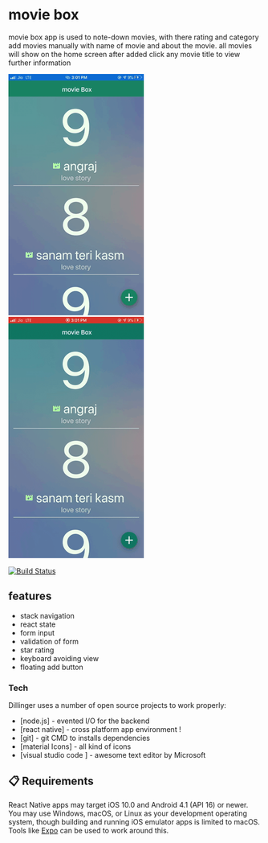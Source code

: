 # movie box 

movie box app is used to note-down movies, with there rating and category 
add movies manually with name of movie and about the movie.
all movies will show on the home screen after added click any movie title to view  further information 

  ![demo](app-data/IMG-2.gif)               ![demo](app-data/IMG-1.gif)

[![Build Status](https://travis-ci.org/joemccann/dillinger.svg?branch=master)](https://chandartiwari3.wixsite.com/site)

## features
- stack navigation
- react state
- form input 
- validation of form
- star rating 
- keyboard avoiding view 
- floating add button 

### Tech

Dillinger uses a number of open source projects to work properly:

* [node.js] - evented I/O for the backend
* [react native] - cross platform app environment !
* [git] - git CMD to installs dependencies
* [material Icons] - all kind of icons 
* [visual studio code ] - awesome text editor by Microsoft
 
## 📋 Requirements

React Native apps may target iOS 10.0 and Android 4.1 (API 16) or newer. You may use Windows, macOS, or Linux as your development operating system, though building and running iOS  emulator apps is limited to macOS. Tools like [Expo](https://expo.io) can be used to work around this.
